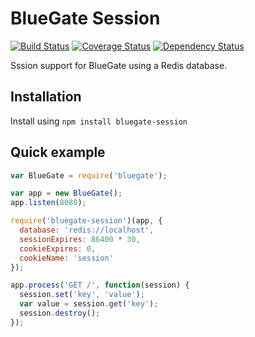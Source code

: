 BlueGate Session
==================

[![Build Status](https://travis-ci.org/mauritsl/bluegate-session.svg?branch=master)](https://travis-ci.org/mauritsl/bluegate-session)
[![Coverage Status](https://coveralls.io/repos/mauritsl/bluegate-session/badge.svg?branch=master)](https://coveralls.io/r/mauritsl/bluegate-session?branch=master)
[![Dependency Status](https://david-dm.org/mauritsl/bluegate-session.svg)](https://david-dm.org/mauritsl/bluegate)

Sssion support for BlueGate using a Redis database.

## Installation

Install using ``npm install bluegate-session``

## Quick example

```javascript
var BlueGate = require('bluegate');

var app = new BlueGate();
app.listen(8080);

require('bluegate-session')(app, {
  database: 'redis://localhost',
  sessionExpires: 86400 * 30,
  cookieExpires: 0,
  cookieName: 'session'
});

app.process('GET /', function(session) {
  session.set('key', 'value');
  var value = session.get('key');
  session.destroy();
});
```
